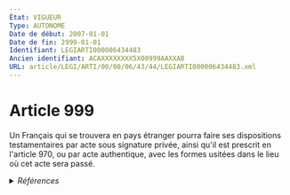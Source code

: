 ```yaml
---
État: VIGUEUR
Type: AUTONOME
Date de début: 2007-01-01
Date de fin: 2999-01-01
Identifiant: LEGIARTI000006434483
Ancien identifiant: ACAXXXXXXXX5X00999AAXXAB
URL: article/LEGI/ARTI/00/00/06/43/44/LEGIARTI000006434483.xml
---
```


<h1>Article 999</h1>

Un Français qui se trouvera en pays étranger pourra faire ses dispositions
testamentaires par acte sous signature privée, ainsi qu'il est prescrit en
l'article 970, ou par acte authentique, avec les formes usitées dans le lieu où
cet acte sera passé.


<details>
  <summary><em>Références</em></summary>

  <h2>Articles faisant référence à l'article</h2>
  
  <ul>
    <li>
      <a href="https://legal.tricoteuses.fr//redirection/LEGIARTI000006434066?vers=git&vers=legifrance">Code civil - article 970 AUTONOME VIGUEUR, en vigueur depuis le 2007-01-01</a> CITATION cible
    </li>
    <li>
      <a href="https://legal.tricoteuses.fr//redirection/LEGIARTI000006434506?vers=git&vers=legifrance">Code civil - article 1001 AUTONOME VIGUEUR, en vigueur depuis le 2007-01-01</a> TXT_ASSOCIE cible
    </li>
    <li>
      <a href="https://legal.tricoteuses.fr//redirection/LEGIARTI000006284843?vers=git&vers=legifrance">LOI n° 2006-728 du 23 juin 2006 portant réforme des successions et des libéralités - article 9 ENTIEREMENT_MODIF</a> MODIFICATION cible
    </li>
    <li>
      <a href="https://legal.tricoteuses.fr//redirection/LEGIARTI000006434065?vers=git&vers=legifrance">Code civil - article 970 AUTONOME MODIFIE, en vigueur du 1804-03-21 au 2007-01-01</a> CITATION cible
    </li>
    <li>
      <a href="https://legal.tricoteuses.fr//redirection/LEGIARTI000006434505?vers=git&vers=legifrance">Code civil - article 1001 AUTONOME MODIFIE, en vigueur du 1804-03-21 au 2007-01-01</a> TXT_ASSOCIE cible
    </li>
  </ul>
  
  <h2>Références faites par l'article</h2>
  
  <ul>
    <li>
      2006-06-23 MODIFICATION source <a href="https://legal.tricoteuses.fr//redirection/LEGIARTI000006284843?vers=git&vers=legifrance">LOI n° 2006-728 du 23 juin 2006 portant réforme des successions et des libéralités - article 9 ENTIEREMENT_MODIF</a>
    </li>
    <li>
      2999-01-01 TXT_ASSOCIE source <a href="https://legal.tricoteuses.fr//redirection/LEGIARTI000006434505?vers=git&vers=legifrance">Code civil - article 1001 AUTONOME MODIFIE, en vigueur du 1804-03-21 au 2007-01-01</a>
    </li>
    <li>
      2999-01-01 CITATION source <a href="https://legal.tricoteuses.fr//redirection/LEGIARTI000006434065?vers=git&vers=legifrance">Code civil - article 970 AUTONOME MODIFIE, en vigueur du 1804-03-21 au 2007-01-01</a>
    </li>
    <li>
      CODIFICATION source Loi 1803-05-03
    </li>
  </ul>
</details>
